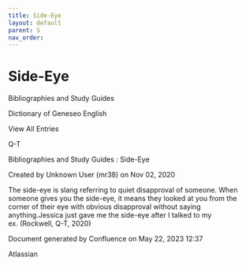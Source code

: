 ```yaml
---
title: Side-Eye
layout: default
parent: S
nav_order:
---
```


# Side-Eye

Bibliographies and Study Guides

Dictionary of Geneseo English

View All Entries

Q-T

Bibliographies and Study Guides : Side-Eye

Created by  Unknown User (mr38) on Nov 02, 2020

The side-eye is slang referring to quiet disapproval of someone. When someone gives you the side-eye, it means they looked at you from the corner of their eye with obvious disapproval without saying anything.Jessica just gave me the side-eye after I talked to my ex. (Rockwell, Q-T, 2020) 

Document generated by Confluence on May 22, 2023 12:37

Atlassian

